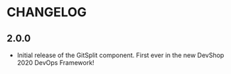 CHANGELOG
=========

2.0.0
-----

 * Initial release of the GitSplit component. First ever in the new DevShop 2020 DevOps Framework!
